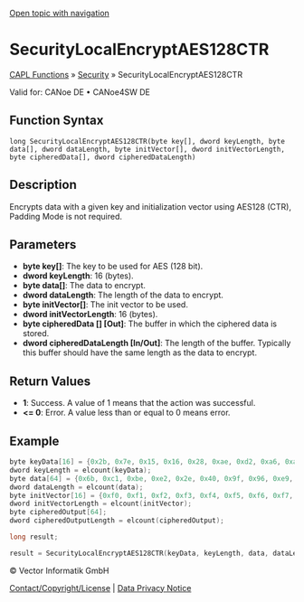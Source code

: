 [Open topic with navigation](../../../../../CANoeDEFamily.htm#Topics/CAPLFunctions/Security/Functions/CAPLfunctionSecurityLocalEncryptAES128CTR.md)

# SecurityLocalEncryptAES128CTR

[CAPL Functions](../../CAPLfunctions.md) » [Security](../CAPLFunctionsSecurityOverview.md) » SecurityLocalEncryptAES128CTR

Valid for:  CANoe DE • CANoe4SW DE

## Function Syntax

```
long SecurityLocalEncryptAES128CTR(byte key[], dword keyLength, byte data[], dword dataLength, byte initVector[], dword initVectorLength, byte cipheredData[], dword cipheredDataLength)
```

## Description

Encrypts data with a given key and initialization vector using AES128 (CTR), Padding Mode is not required.

## Parameters

- **byte key[]**: The key to be used for AES (128 bit).
- **dword keyLength**: 16 (bytes).
- **byte data[]**: The data to encrypt.
- **dword dataLength**: The length of the data to encrypt.
- **byte initVector[]**: The init vector to be used.
- **dword initVectorLength**: 16 (bytes).
- **byte cipheredData [] [Out]**: The buffer in which the ciphered data is stored.
- **dword cipheredDataLength [In/Out]**: The length of the buffer. Typically this buffer should have the same length as the data to encrypt.

## Return Values

- **1**: Success. A value of 1 means that the action was successful.
- **<= 0**: Error. A value less than or equal to 0 means error.

## Example

```c
byte keyData[16] = {0x2b, 0x7e, 0x15, 0x16, 0x28, 0xae, 0xd2, 0xa6, 0xab, 0xf7, 0x15, 0x88, 0x09, 0xcf, 0x4f, 0x3c};
dword keyLength = elcount(keyData);
byte data[64] = {0x6b, 0xc1, 0xbe, 0xe2, 0x2e, 0x40, 0x9f, 0x96, 0xe9, 0x3d, 0x7e, 0x11, 0x73, 0x93, 0x17, 0x2a, 0xae, 0x2d, 0x8a, 0x57, 0x1e, 0x03, 0xac, 0x9c, 0x9e, 0xb7, 0x6f, 0xac, 0x45, 0xaf, 0x8e, 0x51, 0x30, 0xc8, 0x1c, 0x46, 0xa3, 0x5c, 0xe4, 0x11, 0xe5, 0xfb, 0xc1, 0x19, 0x1a, 0x0a, 0x52, 0xef, 0xf6, 0x9f, 0x24, 0x45, 0xdf, 0x4f, 0x9b, 0x17, 0xad, 0x2b, 0x41, 0x7b, 0xe6, 0x6c, 0x37, 0x10};
dword dataLength = elcount(data);
byte initVector[16] = {0xf0, 0xf1, 0xf2, 0xf3, 0xf4, 0xf5, 0xf6, 0xf7, 0xf8, 0xf9, 0xfa, 0xfb, 0xfc, 0xfd, 0xfe, 0xff};
dword initVectorLength = elcount(initVector);
byte cipheredOutput[64];
dword cipheredOutputLength = elcount(cipheredOutput);

long result;

result = SecurityLocalEncryptAES128CTR(keyData, keyLength, data, dataLength, initVector, initVectorLength, cipheredOutput, cipheredOutputLength);
```

© Vector Informatik GmbH

[Contact/Copyright/License](../../../Shared/ContactCopyrightLicense.md) | [Data Privacy Notice](https://www.vector.com/int/en/company/get-info/privacy-policy/)